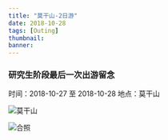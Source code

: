 ```yaml
---
title: "莫干山-2日游"
date: 2018-10-28
tags: [Outing]
thumbnail:
banner: 
---
```

### 研究生阶段最后一次出游留念
时间：2018-10-27 至 2018-10-28
地点：莫干山


![莫干山](/2018/10/28/Fall-Outing/pic1.JPG)

<!--more-->

![合照](/2018/10/28/Fall-Outing/pic2.JPG)